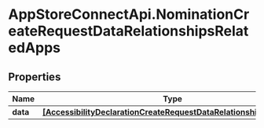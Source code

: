 # AppStoreConnectApi.NominationCreateRequestDataRelationshipsRelatedApps

## Properties

Name | Type | Description | Notes
------------ | ------------- | ------------- | -------------
**data** | [**[AccessibilityDeclarationCreateRequestDataRelationshipsAppData]**](AccessibilityDeclarationCreateRequestDataRelationshipsAppData.md) |  | 


